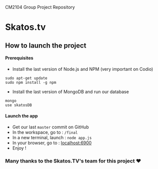 CM2104 Group Project Repository
# Skatos.tv

## How to launch the project
#### Prerequisites
  - Install the last version of Node.js and NPM (very important on Codio)
  ```
  sudo apt-get update
  sudo npm install -g npm
  ```
  - Install the last version of MongoDB and run our database
  ```
  mongo
  use skatosDB
  ```

#### Launch the app
  - Get our last `master` commit on GitHub
  - In the workspace, go to  :   `/final`
  - In a new terminal, launch    :   `node app.js`
  - In your browser, go to   :   [localhost:6900](localhost:6900)
  - Enjoy !

### Many thanks to the Skatos.TV's team for this project ❤️

